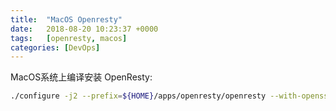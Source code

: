 ```yaml
---
title:  "MacOS Openresty"
date:   2018-08-20 10:23:37 +0000
tags:   [openresty, macos]
categories: [DevOps]
---
```


MacOS系统上编译安装 OpenResty:

```sh
./configure -j2 --prefix=${HOME}/apps/openresty/openresty --with-openssl=/usr/local/Cellar/openssl/1.0.2n
```
